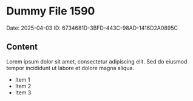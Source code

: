 # Dummy File 1590

Date: 2025-04-03
ID: 6734681D-3BFD-443C-98AD-1416D2A0895C

## Content

Lorem ipsum dolor sit amet, consectetur adipiscing elit.
Sed do eiusmod tempor incididunt ut labore et dolore magna aliqua.

* Item 1
* Item 2
* Item 3

